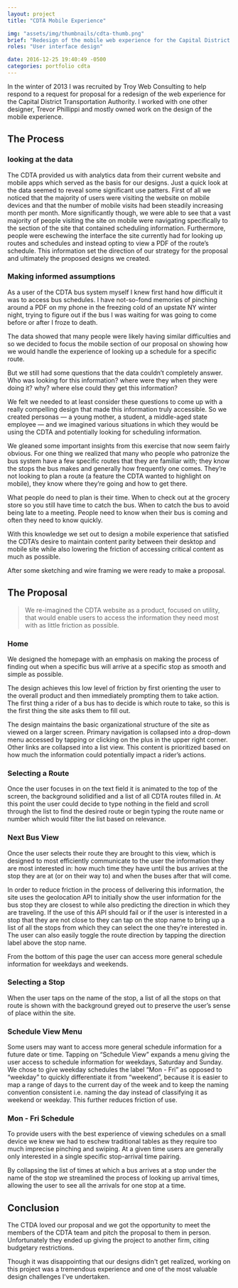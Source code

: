 ```yaml
---
layout: project
title: "CDTA Mobile Experience"

img: "assets/img/thumbnails/cdta-thumb.png"
brief: "Redesign of the mobile web experience for the Capital District Transportation Authority."
roles: "User interface design"

date: 2016-12-25 19:40:49 -0500
categories: portfolio cdta
---
```


In the winter of 2013 I was recruited by Troy Web Consulting to help respond to a request for proposal for a redesign of the web experience for the Capital District Transportation Authority. I worked with one other designer, Trevor Phillippi and mostly owned work on the design of the mobile experience.

## The Process

### looking at the data

The CDTA provided us with analytics data from their current website and mobile apps which served as the basis for our designs. Just a quick look at the data seemed to reveal some significant use patters. First of all we noticed that the majority of users were visiting the website on mobile devices and that the number of mobile visits had been steadily increasing month per month. More significantly though, we were able to see that a vast majority of people visiting the site on mobile were navigating specifically to the section of the site that contained scheduling information. Furthermore, people were eschewing the interface the site currently had for looking up routes and schedules and instead opting to view a PDF of the route&rsquo;s schedule. This information set the direction of our strategy for the proposal and ultimately the proposed designs we created.

### Making informed assumptions

As a user of the CDTA bus system myself I knew first hand how difficult it was to access bus schedules. I have not-so-fond memories of pinching around a PDF on my phone in the freezing cold of an upstate NY winter night, trying to figure out if the bus I was waiting for was going to come before or after I froze to death.

The data showed that many people were likely having similar difficulties and so we decided to focus the mobile section of our proposal on showing how we would handle the experience of looking up a schedule for a specific route.

But we still had some questions that the data couldn&rsquo;t completely answer. Who was looking for this information? where were they when they were doing it? why? where else could they get this information?

We felt we needed to at least consider these questions to come up with a really compelling design that made this information truly accessible. So we created personas &mdash; a young mother, a student, a middle-aged state employee &mdash; and we imagined various situations in which they would be using the CDTA and potentially looking for scheduling information.

We gleaned some important insights from this exercise that now seem fairly obvious. For one thing we realized that many who people who patronize the bus system have a few specific routes that they are familiar with; they know the stops the bus makes and generally how frequently one comes. They&rsquo;re not looking to plan a route (a feature the CDTA wanted to highlight on mobile), they know where they&rsquo;re going and how to get there.

What people do need to plan is their time. When to check out at the grocery store so you still have time to catch the bus. When to catch the bus to avoid being late to a meeting. People need to know when their bus is coming and often they need to know quickly.

With this knowledge we set out to design a mobile experience that satisfied the CDTA&rsquo;s desire to maintain content parity between their desktop and mobile site while also lowering the friction of accessing critical content as much as possible.

After some sketching and wire framing we were ready to make a proposal.
      
## The Proposal

> We re-imagined the CDTA website as a product, focused on utility, that would enable users to access the information they need most with as little friction as possible.

### Home

We designed the homepage with an emphasis on making the process of finding out when a specific bus will arrive at a specific stop as smooth and simple as possible.

The design achieves this low level of friction by first orienting the user to the overall product and then immediately prompting them to take action. The first thing a rider of a bus has to decide is which route to take, so this is the first thing the site asks them to fill out.

The design maintains the basic organizational structure of the site as viewed on a larger screen. Primary navigation is collapsed into a drop-down menu accessed by tapping or clicking on the plus in the upper right corner. Other links are collapsed into a list view. This content is prioritized based on how much the information could potentially impact a rider&rsquo;s actions.

        
### Selecting a Route

Once the user focuses in on the text field it is animated to the top of the screen, the background solidified and a list of all CDTA routes filled in. At this point the user could decide to type nothing in the field and scroll through the list to find the desired route or begin typing the route name or number which would filter the list based on relevance.

### Next Bus View

Once the user selects their route they are brought to this view, which is designed to most efficiently communicate to the user the information they are most interested in: how much time they have until the bus arrives at the stop they are at (or on their way to) and when the buses after that will come.

In order to reduce friction in the process of delivering this information, the site uses the geolocation API to initially show the user information for the bus stop they are closest to while also predicting the direction in which they are traveling. If the use of this API should fail or if the user is interested in a stop that they are not close to they can tap on the stop name to bring up a list of all the stops from which they can select the one they&rsquo;re interested in. The user can also easily toggle the route direction by tapping the direction label above the stop name.

From the bottom of this page the user can access more general schedule information for weekdays and weekends.

### Selecting a Stop

When the user taps on the name of the stop, a list of all the stops on that route is shown with the background greyed out to preserve the user&rsquo;s sense of place within the site.


### Schedule View Menu

Some users may want to access more general schedule information for a future date or time. Tapping on &ldquo;Schedule View&rdquo; expands a menu giving the user access to schedule information for weekdays, Saturday and Sunday. We chose to give weekday schedules the label &ldquo;Mon - Fri&rdquo; as opposed to &ldquo;weekday&rdquo; to quickly differentiate it from &ldquo;weekend&rdquo;, because it is easier to map a range of days to the current day of the week and to keep the naming convention consistent i.e. naming the day instead of classifying it as weekend or weekday. This further reduces friction of use.

### Mon - Fri Schedule

To provide users with the best experience of viewing schedules on a small device we knew we had to eschew traditional tables as they require too much imprecise pinching and swiping. At a given time users are generally only interested in a single specific stop-arrival time pairing.

By collapsing the list of times at which a bus arrives at a stop under the name of the stop we streamlined the process of looking up arrival times, allowing the user to see all the arrivals for one stop at a time.

## Conclusion

The CTDA loved our proposal and we got the opportunity to meet the members of the CDTA team and pitch the proposal to them in person. Unfortunately they ended up giving the project to another firm, citing budgetary restrictions.

Though it was disappointing that our designs didn't get realized, working on this project was a tremendous experience and one of the most valuable design challenges I've undertaken.
